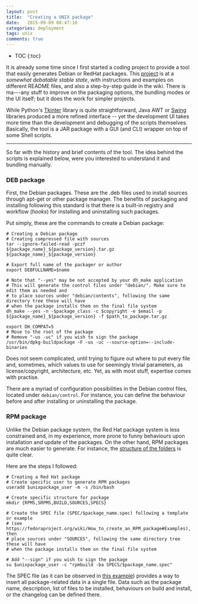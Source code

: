 ```yaml
---
layout: post
title:  "Creating a UNIX package"
date:   2015-09-09 08:47:16
categories: deployment
tags: unix
comments: true
---
```


* TOC
{:toc}

It is already some time since I first started a coding project to provide a tool that easily generates Debian or RedHat packages. This [project](https://github.com/CarolinaFernandez/unixpackage) is at a *somewhat debatable stable state*, with instructions and examples on different README files, and also a step-by-step guide in the wiki. <!--more-->There is ma---any stuff to improve on the packaging options, the bundling modes or the UI itself; but it does the work for simpler projects.

While Python's [Tkinter](https://docs.python.org/2/library/tkinter.html) library is quite straightforward, Java AWT or [Swing](http://docs.oracle.com/javase/tutorial/uiswing/) libraries produced a more refined interface -- yet the development UI takes more time than the development and debugging of the scripts themselves. Basically, the tool is a JAR package with a GUI (and CLI) wrapper on top of some Shell scripts.

---

So far with the history and brief contents of the tool. The idea behind the scripts is explained below, were you interested to understand it and bundling manually.

### DEB package

First, the Debian packages. These are the .deb files used to install sources through apt-get or other package manager. The benefits of packaging and installing following this standard is that there is a built-in registry and workflow (*hooks*) for installing and uninstalling such packages.

Put simply, these are the commands to create a Debian package:

```shell
# Creating a Debian package
# Creating compressed file with sources
tar --ignore-failed-read -pczf ${package_name}_${package_version}.tar.gz ${package_name}_${package_version}

# Export full name of the packager or author
export DEBFULLNAME=$name

# Note that "--yes" may be not accepted by your dh_make application
# This will generate the control files under "debian/". Make sure to edit them as needed and 
# to place sources under "debian/contents", following the same directory tree these will have
# when the package installs them on the final file system
dh_make --yes -n -$package_class -c $copyright -e $email -p ${package_name}_${package_version} -f $path_to_package.tar.gz

export DH_COMPAT=5
# Move to the root of the package
# Remove "-us -uc" if you wish to sign the package
/usr/bin/dpkg-buildpackage -F -us -uc --source-option=--include-binaries
```

Does not seem complicated, until trying to figure out where to put every file and, sometimes, which values to use for seemingly trivial parameters, as license/copyright, architecture, etc. Yet, as with most stuff, expertise comes with practise.

There are a myriad of configuration possibilities in the Debian control files, located under `debian/control`. For instance, you can define the behaviour before and after installing or uninstalling the package.

### RPM package

Unlike the Debian package system, the Red Hat package system is less constrained and, in my experience, more prone to funny behaviours upon installation and update of the packages. On the other hand, RPM packages are much easier to generate. For instance, the [structure of the folders](http://www.rpm.org/max-rpm/ch-rpm-build.html) is quite clear.

Here are the steps I followed:

```shell
# Creating a Red Hat package
# Create specific user to generate RPM packages
useradd $unixpackage_user -m -s /bin/bash

# Create specific structure for package
mkdir {RPMS,SRPMS,BUILD,SOURCES,SPECS}

# Create the SPEC file (SPEC/$package_name.spec) following a template or example 
# (see https://fedoraproject.org/wiki/How_to_create_an_RPM_package#Examples), then
# place sources under "SOURCES", following the same directory tree these will have
# when the package installs them on the final file system

# Add "--sign" if you wish to sign the package
su $unixpackage_user -c "rpmbuild -ba SPECS/$package_name.spec"
```

The SPEC file (as it can be observed in [this example](https://fedoraproject.org/wiki/How_to_create_an_RPM_package#Examples)) provides a way to insert all package-related data in a single file. Data such as the package name, description, list of files to be installed, behaviours on build and install, or the changelog can be defined there.
